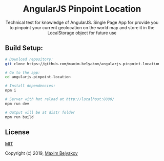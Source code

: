 <div align="center">
  <h1>AngularJS Pinpoint Location</h1>
  <p>
    Technical test for knowledge of AngularJS. Single Page App for provide you to pinpoint your current geolocation on the world map and store it in the LocalStorage object for future use
  </p>
</div>


## Build Setup:

``` bash
# Download repository:
git clone https://github.com/maxim-belyakov/angularjs-pinpoint-location angularjs-pinpoint-location

# Go to the app:
cd angularjs-pinpoint-location

# Install dependencies:
npm i

# Server with hot reload at http://localhost:8080/
npm run dev

# Output will be at dist/ folder
npm run build
```

## License
[MIT](./LICENSE)

Copyright (c) 2019, [Maxim Belyakov](https://github.com/maxim-belyakov)
